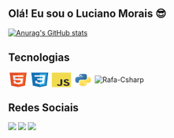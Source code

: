## Olá! Eu sou o Luciano Morais 😎

[![Anurag's GitHub stats](https://github-readme-stats.vercel.app/api?username=LucianoMPS&show_icons=true&theme=dark)](https://github.com/LucianoMPS?tab=repositories)


## Tecnologias
<div style="display: inline_block">
  <img align="center" alt="HTML-logo" height="30" width="40" src="https://raw.githubusercontent.com/devicons/devicon/master/icons/html5/html5-original.svg">
  <img align="center" alt="CSS-logo" height="30" width="40" src="https://raw.githubusercontent.com/devicons/devicon/master/icons/css3/css3-original.svg">
  <img align="center" alt="CSS-logo" height="30" width="40" src="https://raw.githubusercontent.com/devicons/devicon/master/icons/javascript/javascript-original.svg">
  <img align="center" alt="CSS-logo" height="30" width="40" src="https://raw.githubusercontent.com/devicons/devicon/master/icons/python/python-original.svg">
  <img align="center" alt="Rafa-Csharp" height="30" width="40" src="https://cdn.jsdelivr.net/gh/devicons/devicon/icons/c/c-original.svg">
</div>
  
## Redes Sociais
<div> 
  <a href="https://www.instagram.com/luhz2/" target="_blank"><img src="https://img.shields.io/badge/-Instagram-%23E4405F?style=for-the-badge&logo=instagram&logoColor=white" target="_blank"></a>
  <a href = "mailto:lucianomorais460@gmail.com"><img src="https://img.shields.io/badge/Gmail-D14836?style=for-the-badge&logo=gmail&logoColor=white" target="_blank"></a>
  <a href="https://www.linkedin.com/in/lucianomps/" target="_blank"><img src="https://img.shields.io/badge/-LinkedIn-%230077B5?style=for-the-badge&logo=linkedin&logoColor=white" target="_blank"></a> 
</div>
